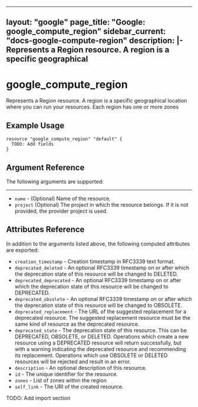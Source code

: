 <!---
 ----------------------------------------------------------------------------

     ***     AUTO GENERATED CODE    ***    AUTO GENERATED CODE     ***

 ----------------------------------------------------------------------------

     This file is automatically generated by terraform-codegen and manual
     changes will be clobbered when the file is regenerated.

     Please read more about how to change this file in README.md and
     CONTRIBUTING.md located at the root of this package.

 ----------------------------------------------------------------------------
--->
---
layout: "google"
page_title: "Google: google_compute_region"
sidebar_current: "docs-google-compute-region"
description: |-
  Represents a Region resource. A region is a specific geographical
---

# google\_compute\_region

Represents a Region resource. A region is a specific geographical
location where you can run your resources. Each region has one or more
zones


## Example Usage

```hcl
resource "google_compute_region" "default" {
  TODO: Add fields
}
```

## Argument Reference

The following arguments are supported:



- - -

* `name` -
  (Optional)
  Name of the resource.
* `project` (Optional) The project in which the resource belongs.
    If it is not provided, the provider project is used.



## Attributes Reference

In addition to the arguments listed above, the following computed attributes are exported:

* `creation_timestamp` -
  Creation timestamp in RFC3339 text format.
* `deprecated_deleted` -
  An optional RFC3339 timestamp on or after which the deprecation state
of this resource will be changed to DELETED.
* `deprecated_deprecated` -
  An optional RFC3339 timestamp on or after which the deprecation state
of this resource will be changed to DEPRECATED.
* `deprecated_obsolete` -
  An optional RFC3339 timestamp on or after which the deprecation state
of this resource will be changed to OBSOLETE.
* `deprecated_replacement` -
  The URL of the suggested replacement for a deprecated resource. The
suggested replacement resource must be the same kind of resource as
the deprecated resource.
* `deprecated_state` -
  The deprecation state of this resource. This can be DEPRECATED,
OBSOLETE, or DELETED. Operations which create a new resource using a
DEPRECATED resource will return successfully, but with a warning
indicating the deprecated resource and recommending its replacement.
Operations which use OBSOLETE or DELETED resources will be rejected
and result in an error.
* `description` -
  An optional description of this resource.
* `id` -
  The unique identifier for the resource.
* `zones` -
  List of zones within the region
* `self_link` - The URI of the created resource.











TODO: Add import section
